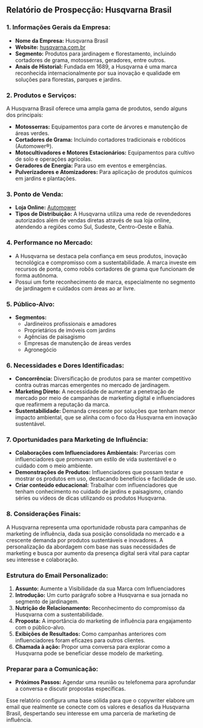 ## Relatório de Prospecção: Husqvarna Brasil

### 1. Informações Gerais da Empresa:
- **Nome da Empresa:** Husqvarna Brasil
- **Website:** [husqvarna.com.br](http://www.husqvarna.com.br)
- **Segmento:** Produtos para jardinagem e florestamento, incluindo cortadores de grama, motosserras, geradores, entre outros.
- **Anais de Historial:** Fundada em 1689, a Husqvarna é uma marca reconhecida internacionalmente por sua inovação e qualidade em soluções para florestas, parques e jardins.

### 2. Produtos e Serviços:
A Husqvarna Brasil oferece uma ampla gama de produtos, sendo alguns dos principais:
- **Motosserras:** Equipamentos para corte de árvores e manutenção de áreas verdes.
- **Cortadores de Grama:** Incluindo cortadores tradicionais e robóticos (Automower®).
- **Motocultivadores e Motores Estacionários:** Equipamentos para cultivo de solo e operações agrícolas.
- **Geradores de Energia:** Para uso em eventos e emergências.
- **Pulverizadores e Atomizadores:** Para aplicação de produtos químicos em jardins e plantações.

### 3. Ponto de Venda:
- **Loja Online:** [Automower](https://automower.lojahusqvarna.com.br/)
- **Tipos de Distribuição:** A Husqvarna utiliza uma rede de revendedores autorizados além de vendas diretas através de sua loja online, atendendo a regiões como Sul, Sudeste, Centro-Oeste e Bahia.

### 4. Performance no Mercado:
- A Husqvarna se destaca pela confiança em seus produtos, inovação tecnológica e compromisso com a sustentabilidade. A marca investe em recursos de ponta, como robôs cortadores de grama que funcionam de forma autônoma.
- Possui um forte reconhecimento de marca, especialmente no segmento de jardinagem e cuidados com áreas ao ar livre.

### 5. Público-Alvo:
- **Segmentos:** 
  - Jardineiros profissionais e amadores
  - Proprietários de imóveis com jardins
  - Agências de paisagismo
  - Empresas de manutenção de áreas verdes
  - Agronegócio

### 6. Necessidades e Dores Identificadas:
- **Concorrência:** Diversificação de produtos para se manter competitivo contra outras marcas emergentes no mercado de jardinagem.
- **Marketing Direto:** A necessidade de aumentar a penetração de mercado por meio de campanhas de marketing digital e influenciadores que reafirmem a reputação da marca.
- **Sustentabilidade:** Demanda crescente por soluções que tenham menor impacto ambiental, que se alinha com o foco da Husqvarna em inovação sustentável.

### 7. Oportunidades para Marketing de Influência:
- **Colaborações com Influenciadores Ambientais:** Parcerias com influenciadores que promovam um estilo de vida sustentável e o cuidado com o meio ambiente.
- **Demonstrações de Produtos:** Influenciadores que possam testar e mostrar os produtos em uso, destacando benefícios e facilidade de uso.
- **Criar conteúdo educacional:** Trabalhar com influenciadores que tenham conhecimento no cuidado de jardins e paisagismo, criando séries ou vídeos de dicas utilizando os produtos Husqvarna.

### 8. Considerações Finais:
A Husqvarna representa uma oportunidade robusta para campanhas de marketing de influência, dada sua posição consolidada no mercado e a crescente demanda por produtos sustentáveis e inovadores. A personalização da abordagem com base nas suas necessidades de marketing e busca por aumento da presença digital será vital para captar seu interesse e colaboração.

### Estrutura do Email Personalizado:
1. **Assunto:** Aumente a Visibilidade da sua Marca com Influenciadores
2. **Introdução:** Um curto parágrafo sobre a Husqvarna e sua jornada no segmento de jardinagem.
3. **Nutrição de Relacionamento:** Reconhecimento do compromisso da Husqvarna com a sustentabilidade.
4. **Proposta:** A importância do marketing de influência para engajamento com o público-alvo.
5. **Exibições de Resultados:** Como campanhas anteriores com influenciadores foram eficazes para outros clientes.
6. **Chamada à ação:** Propor uma conversa para explorar como a Husqvarna pode se beneficiar desse modelo de marketing.

### Preparar para a Comunicação:
- **Próximos Passos:** Agendar uma reunião ou telefonema para aprofundar a conversa e discutir propostas específicas. 

Esse relatório configura uma base sólida para que o copywriter elabore um email que realmente se conecte com os valores e desafios da Husqvarna Brasil, despertando seu interesse em uma parceria de marketing de influência.